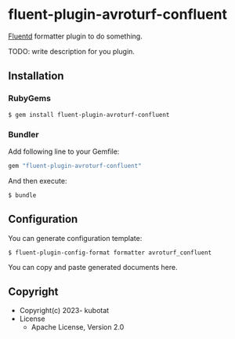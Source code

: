 # fluent-plugin-avroturf-confluent

[Fluentd](https://fluentd.org/) formatter plugin to do something.

TODO: write description for you plugin.

## Installation

### RubyGems

```
$ gem install fluent-plugin-avroturf-confluent
```

### Bundler

Add following line to your Gemfile:

```ruby
gem "fluent-plugin-avroturf-confluent"
```

And then execute:

```
$ bundle
```

## Configuration

You can generate configuration template:

```
$ fluent-plugin-config-format formatter avroturf_confluent
```

You can copy and paste generated documents here.

## Copyright

* Copyright(c) 2023- kubotat
* License
  * Apache License, Version 2.0
